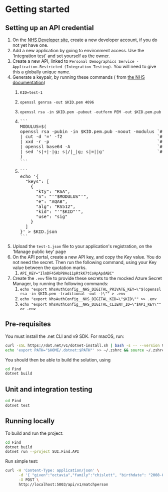 # Getting started

## Setting up an API credential

1. On the [NHS Developer site](https://onboarding.prod.api.platform.nhs.uk/), create a new developer account, if you do
   not yet have one.
2. Add a new application by going to environment access. Use the 'Integration test' and set yourself as the owner.
3. Create a new API, linked to `Personal Demographics Service - Application-Restricted (Integration Testing)`. You will
   need to give this a globally unique name.
4. Generate a keypair, by running these commands (
   from [the NHS documentation](https://digital.nhs.uk/developer/guides-and-documentation/security-and-authorisation/application-restricted-restful-apis-signed-jwt-authentication))
    1. ```
       KID=test-1
       ```
    2. ```
       openssl genrsa -out $KID.pem 4096
       ```
    3. ```
       openssl rsa -in $KID.pem -pubout -outform PEM -out $KID.pem.pub
       ```
    4. <pre>```
       MODULUS=$(
       openssl rsa -pubin -in $KID.pem.pub -noout -modulus `# Print modulus of public key` \
       | cut -d '=' -f2                                    `# Extract modulus value from output` \
       | xxd -r -p                                         `# Convert from string to bytes` \
       | openssl base64 -A                                 `# Base64 encode without wrapping lines` \
       | sed 's|+|-|g; s|/|_|g; s|=||g'                    `# URL encode as JWK standard requires`
       )
       ```</pre>
    5. <pre>```
       echo '{
         "keys": [
           {
             "kty": "RSA",
             "n": "'"$MODULUS"'",
             "e": "AQAB",
             "alg": "RS512",
             "kid": "'"$KID"'",
             "use": "sig"
           }
         ]
       }' > $KID.json
       ```</pre>
5. Upload the `test-1.json` file to your application's registration, on the 'Manage public key' page
6. On the API portal, create a new API key, and copy the _Key_ value. You do not need the secret. Then run the following
   command, using your Key value between the quotation marks.
    1. `API_KEY="IlmDF45AbP8Ao11pRtkK7tCoApApdABC"`
7. Create the `.env` file to provide these secrets to the mocked Azure Secret Manager, by running the following
   commands:
    1. `echo "export NhsAuthConfig__NHS_DIGITAL_PRIVATE_KEY=\"$(openssl rsa -in $KID.pem -traditional -out -)\"" > .env`
    2. `echo "export NhsAuthConfig__NHS_DIGITAL_KID=\"$KID\"" >> .env`
    3. `echo "export NhsAuthConfig__NHS_DIGITAL_CLIENT_ID=\"$API_KEY\"" >> .env`

## Pre-requisites

You must install the .net CLI and v9 SDK. For macOS, run:

```bash
curl -sSL https://dot.net/v1/dotnet-install.sh | bash -s -- --version 9.0.300 --install-dir "$HOME/.dotnet"
echo 'export PATH="$HOME/.dotnet:$PATH"' >> ~/.zshrc && source ~/.zshrc && echo $PATH
```

You should then be able to build the solution, using

```bash
cd Find
dotnet build
```

## Unit and integration testing

```bash
cd Find
dotnet test
```

## Running locally

To build and run the project:

```bash
cd Find
dotnet build
dotnet run --project SUI.Find.API
```

Run simple test:

```bash
curl -H 'Content-Type: application/json' \
      -d '{ "given":"octavia","family":"chislett", "birthdate": "2008-09-20"}' \
      -X POST \
      http://localhost:5003/api/v1/matchperson
```

